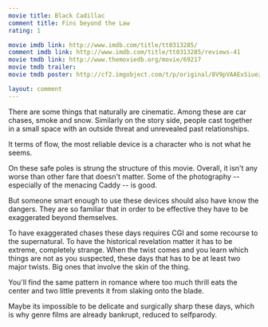 ```yaml
---
movie title: Black Cadillac
comment title: Fins beyond the Law
rating: 1

movie imdb link: http://www.imdb.com/title/tt0313285/
comment imdb link: http://www.imdb.com/title/tt0313285/reviews-41
movie tmdb link: http://www.themoviedb.org/movie/69217
movie tmdb trailer: 
movie tmdb poster: http://cf2.imgobject.com/t/p/original/8V9pVAAExSiuez8L1vFLBxM5Wmo.jpg

layout: comment
---
```


There are some things that naturally are cinematic. Among these are car chases, smoke and snow. Similarly on the story side, people cast together in a small space with an outside threat and unrevealed past relationships.

It terms of flow, the most reliable device is a character who is not what he seems.

On these safe poles is strung the structure of this movie. Overall, it isn't any worse than other fare that doesn't matter. Some of the photography -- especially of the menacing Caddy -- is good.

But someone smart enough to use these devices should also have know the dangers. They are so familiar that in order to be effective they have to be exaggerated beyond themselves.

To have exaggerated chases these days requires CGI and some recourse to the supernatural. To have the historical revelation matter it has to be extreme, completely strange. When the twist comes and you learn which things are not as you suspected, these days that has to be at least two major twists. Big ones that involve the skin of the thing.

You'll find the same pattern in romance where too much thrill eats the center and two little prevents it from slaking onto the blade.

Maybe its impossible to be delicate and surgically sharp these days, which is why genre films are already bankrupt, reduced to selfparody.